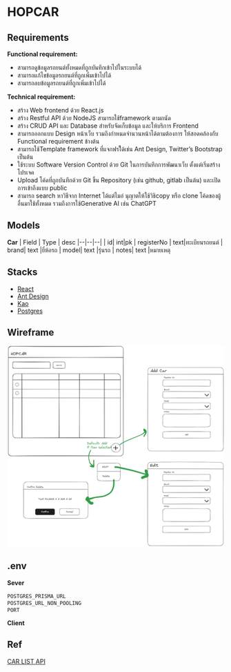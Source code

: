 # HOPCAR

## Requirements

**Functional requirement:**

- สามารถดูข้อมูลรถยนต์ทั้งหมดที่ถูกบันทึกเข้าไปในระบบได้
- สามารถแก้ไขข้อมูลรถยนต์ที่ถูกเพิ่มเข้าไปได้
- สามารถลบข้อมูลรถยนต์ที่ถูกเพิ่มเข้าไปได้

**Technical requirement:**

- สร้าง Web frontend ด้วย React.js
- สร้าง Restful API ด้วย NodeJS สามารถใช้framework ตามถนัด
- สร้าง CRUD API และ Database สําหรับจัดเก็บข้อมูล และให้บริการ Frontend
- สามารถออกแบบ Design หน้าเว็บ รวมถึงกําหนดจํานวนหน้าได้ตามต้องการ ให้สอดคล้องกับ Functional requirement ข้างต้น
- สามารถใช้Template framework ที่แจกฟรไีด้เช่น Ant Design, Twitter’s Bootstrap เป็นต้น
- ใช้ระบบ Software Version Control ด้วย Git ในการบันทึกการพัฒนาเว็บ ตั้งแต่เริ่มสร้างโปรเจค
- Upload โค้ดที่ถูกบันทึกด้วย Git ขึ้น Repository (เช่น github, gitlab เป็นต้น) และเปิดการเข้าถึงแบบ public
- สามารถ search หาวิธีจาก Internet ได้แต่ไมอ่ นุญาตให้ใช้วิธิcopy หรือ clone โค้ดของผู้อื่นมาใช้ทั้งหมด รวมถึงการใช้Generative AI เช่น ChatGPT

## Models

**Car**
| Field | Type | desc
|--|--|--|
| id| int|pk
| registerNo | text|ทะเบียนรถยนต์
| brand| text |ยี่ห้อรถ
| model| text |รุ่นรถ
| notes| text |หมายเหตุ

## Stacks

- [React](https://react.dev/)
- [Ant Design](https://ant.design/)
- [Kao](https://koajs.com/)
- [Postgres](https://www.postgresql.org/)

## Wireframe

![wireframe](/wireframe.jpg)

## .env

**Sever**

    POSTGRES_PRISMA_URL
    POSTGRES_URL_NON_POOLING
    PORT

**Client**

## Ref

[CAR LIST API](https://carapi.app/)
